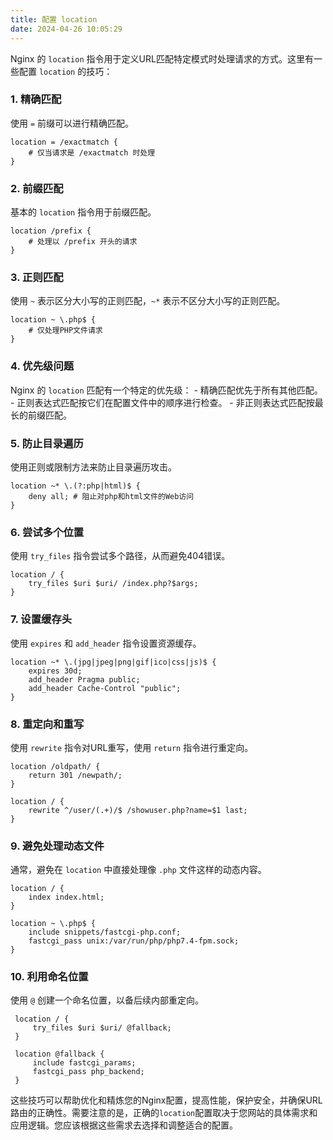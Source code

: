 ```yaml
---
title: 配置 location
date: 2024-04-26 10:05:29
---
```


Nginx 的 `location` 指令用于定义URL匹配特定模式时处理请求的方式。这里有一些配置 `location` 的技巧：

### 1. **精确匹配**
   使用 `=` 前缀可以进行精确匹配。
   ```nginx
   location = /exactmatch {
       # 仅当请求是 /exactmatch 时处理
   }
   ```

### 2. **前缀匹配**
   基本的 `location` 指令用于前缀匹配。
   ```nginx
   location /prefix {
       # 处理以 /prefix 开头的请求
   }
   ```

### 3. **正则匹配**
   使用 `~` 表示区分大小写的正则匹配，`~*` 表示不区分大小写的正则匹配。
   ```nginx
   location ~ \.php$ {
       # 仅处理PHP文件请求
   }
   ```

### 4. **优先级问题**
   Nginx 的 `location` 匹配有一个特定的优先级：
    - 精确匹配优先于所有其他匹配。
    - 正则表达式匹配按它们在配置文件中的顺序进行检查。
    - 非正则表达式匹配按最长的前缀匹配。

### 5. **防止目录遍历**
   使用正则或限制方法来防止目录遍历攻击。
   ```nginx
   location ~* \.(?:php|html)$ {
       deny all; # 阻止对php和html文件的Web访问
   }
   ```

### 6. **尝试多个位置**
   使用 `try_files` 指令尝试多个路径，从而避免404错误。
   ```nginx
   location / {
       try_files $uri $uri/ /index.php?$args;
   }
   ```

### 7. **设置缓存头**
   使用 `expires` 和 `add_header` 指令设置资源缓存。
   ```nginx
   location ~* \.(jpg|jpeg|png|gif|ico|css|js)$ {
       expires 30d;
       add_header Pragma public;
       add_header Cache-Control "public";
   }
   ```

### 8. **重定向和重写**
   使用 `rewrite` 指令对URL重写，使用 `return` 指令进行重定向。
   ```nginx
   location /oldpath/ {
       return 301 /newpath/;
   }
   
   location / {
       rewrite ^/user/(.+)/$ /showuser.php?name=$1 last;
   }
   ```

### 9. **避免处理动态文件**
   通常，避免在 `location` 中直接处理像 `.php` 文件这样的动态内容。
   ```nginx
   location / {
       index index.html;
   }
   
   location ~ \.php$ {
       include snippets/fastcgi-php.conf;
       fastcgi_pass unix:/var/run/php/php7.4-fpm.sock;
   }
   ```

### 10. **利用命名位置**
   使用 `@` 创建一个命名位置，以备后续内部重定向。

   ```nginx
    location / {
        try_files $uri $uri/ @fallback;
    }
    
    location @fallback {
        include fastcgi_params;
        fastcgi_pass php_backend;
    }
   ```

这些技巧可以帮助优化和精炼您的Nginx配置，提高性能，保护安全，并确保URL路由的正确性。需要注意的是，正确的`location`配置取决于您网站的具体需求和应用逻辑。您应该根据这些需求去选择和调整适合的配置。